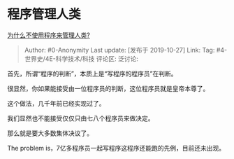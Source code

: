 # 程序管理人类
[为什么不使用程序来管理人类?](https://www.zhihu.com/question/352142808/answer/871721442)

> Author: #0-Anonymity
> Last update: [发布于 2019-10-27]
> Link:
> Tag: #4-世界史/4E-科学技术/科技
> 评论区:
> 泛讨论:

首先，所谓“程序的判断”，本质上是“写程序的程序员”在判断。

很显然，你如果能接受由一位程序员的判断，这位程序员就是皇帝本尊了。

这个做法，几千年前已经实现过了。

我们显然也不能接受仅仅只由七八个程序员来做决定。

那么就是要大多数集体决议了。

The problem is，7亿多程序员一起写程序这程序还能跑的先例，目前还未出现。
